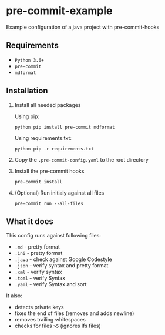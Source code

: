 # pre-commit-example

Example configuration of a java project with pre-commit-hooks

## Requirements

- `Python 3.6+`
- `pre-commit`
- `mdformat`

## Installation

1. Install all needed packages

   Using pip:

   ```
   python pip install pre-commit mdformat
   ```

   Using requirements.txt:

   ```
   python pip -r requirements.txt
   ```

1. Copy the `.pre-commit-config.yaml` to the root directory

1. Install the pre-commit hooks

   ```
   pre-commit install
   ```

1. (Optional) Run initialy against all files

   ```
   pre-commit run --all-files
   ```

## What it does

This config runs against following files:

- `.md` - pretty format
- `.ini` - pretty format
- `.java` - check against Google Codestyle
- `.json` - verify syntax and pretty format
- `.xml` - verify syntax
- `.toml` - verify Syntax
- `.yaml` - verify Syntax and sort

It also:

- detects private keys
- fixes the end of files (removes and adds newline)
- removes trailing whitespaces
- checks for files `>5` (ignores lfs files)
